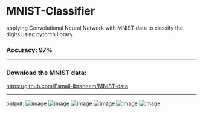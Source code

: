 # MNIST-Classifier
applying Convolutional Neural Network with MNIST data to classify the digits using pytorch library. 
### Accuracy: 97% 
---
### Download the MNIST data: 
https://github.com/Esmail-ibraheem/MNIST-data

---
output: 
![image](https://github.com/Esmail-ibraheem/MNIST-Classifier/assets/113830751/5a0efba0-0398-4d35-81c4-35f1ea029767) ![image](https://github.com/Esmail-ibraheem/MNIST-Classifier/assets/113830751/41efb9c2-0352-4b59-892f-c2c1a7e8d741) ![image](https://github.com/Esmail-ibraheem/MNIST-Classifier/assets/113830751/52cb7c55-f18a-4aa4-a367-4b1a5ff661a8) ![image](https://github.com/Esmail-ibraheem/MNIST-Classifier/assets/113830751/15eae0d0-58f3-4216-88f1-bf18dda0fb56) ![image](https://github.com/Esmail-ibraheem/MNIST-Classifier/assets/113830751/78f00bf4-202e-4897-8f30-fe2d6ba38938) ![image](https://github.com/Esmail-ibraheem/MNIST-Classifier/assets/113830751/1ad53868-0f75-4296-ae58-edbf2be0c04f)






